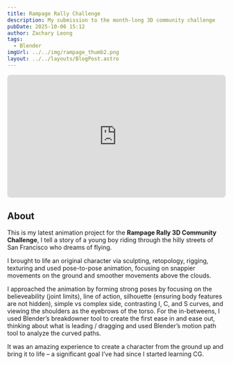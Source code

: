 ```yaml
---
title: Rampage Rally Challenge
description: My submission to the month-long 3D community challenge
pubDate: 2025-10-06 15:12
author: Zachary Leong
tags:
  - Blender
imgUrl: ../../img/rampage_thumb2.png
layout: ../../layouts/BlogPost.astro
---
```

<div style="aspect-ratio:16/9;max-width:700px;margin:auto;">
  <iframe
    src="https://player.vimeo.com/video/1124951489?background=1&autoplay=1&muted=1&byline=1&loop=1"
    width="100%"
    height="100%"
    frameborder="0"
    allow="autoplay; fullscreen"
    allowfullscreen
    title="Rampage Rally Challenge Demo"
    style="width:100%;height:100%;border-radius:8px;"
  ></iframe>
</div>

## About

This is my latest animation project for the **Rampage Rally 3D Community Challenge**, I tell a story of a young boy riding through the hilly streets of San Francisco who dreams of flying. 

I brought to life an original character via sculpting, retopology, rigging, texturing and used pose-to-pose animation, focusing on snappier movements on the ground and smoother movements above the clouds.

I approached the animation by forming strong poses by focusing on the believeability (joint limits), line of action, silhouette (ensuring body features are not hidden), simple vs complex side, contrasting I, C, and S curves, and viewing the shoulders as the eyebrows of the torso. For the in-betweens, I used Blender’s breakdowner tool to create the first ease in and ease out, thinking about what is leading / dragging and used Blender’s motion path tool to analyze the curved paths. 

It was an amazing experience to create a character from the ground up and bring it to life  – a significant goal I’ve had since I started learning CG.